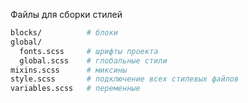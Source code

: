 Файлы для сборки стилей<br>

```bash
blocks/          # блоки
global/            
  fonts.scss     # шрифты проекта
  global.scss    # глобальные стили
mixins.scss      # миксины
style.scss       # подключение всех стилевых файлов
variables.scss   # переменные
```
